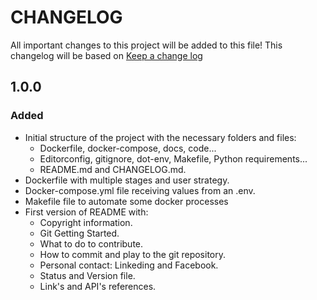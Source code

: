 # CHANGELOG

All important changes to this project will be added to this file! This changelog will be based on [Keep a change log](http://keepachangelog.com/)

## 1.0.0

### Added

* Initial structure of the project with the necessary folders and files:
    * Dockerfile, docker-compose, docs, code...
    * Editorconfig, gitignore, dot-env, Makefile, Python requirements...
    * README.md and CHANGELOG.md.
* Dockerfile with multiple stages and user strategy.
* Docker-compose.yml file receiving values ​​from an .env.
* Makefile file to automate some docker processes
* First version of README with:
    * Copyright information.
    * Git Getting Started.
    * What to do to contribute.
    * How to commit and play to the git repository.
    * Personal contact: Linkeding and Facebook.
    * Status and Version file.
    * Link's and API's references.
    